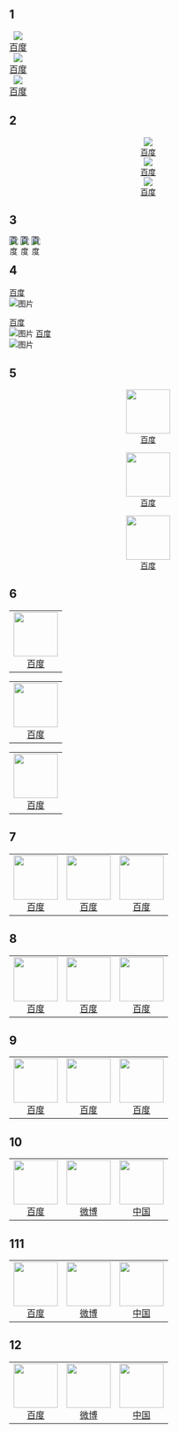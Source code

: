 ## 1

<div style="font-size: 0;"> <!-- 父级消除空白间隙 -->
  <a href="https://www.baidu.com/" style="display: inline-block; vertical-align: top; text-align: center; font-size: 16px;">
    <img src="https://raw.githubusercontent.com/jarocheng0123/beginner_guide/refs/heads/main/png/GFW/baidu.png">
    <span style="display: block;">百度</span>
  </a>
  <!-- 其他两个a标签同理 -->
</div>
<div style="font-size: 0;"> <!-- 父级消除空白间隙 -->
  <a href="https://www.baidu.com/" style="display: inline-block; vertical-align: top; text-align: center; font-size: 16px;">
    <img src="https://raw.githubusercontent.com/jarocheng0123/beginner_guide/refs/heads/main/png/GFW/baidu.png">
    <span style="display: block;">百度</span>
  </a>
  <!-- 其他两个a标签同理 -->
</div>
<div style="font-size: 0;"> <!-- 父级消除空白间隙 -->
  <a href="https://www.baidu.com/" style="display: inline-block; vertical-align: top; text-align: center; font-size: 16px;">
    <img src="https://raw.githubusercontent.com/jarocheng0123/beginner_guide/refs/heads/main/png/GFW/baidu.png">
    <span style="display: block;">百度</span>
  </a>
  <!-- 其他两个a标签同理 -->
</div>


## 2

<div style="display: flex; gap: 20px; justify-content: center;">
  <a href="https://www.baidu.com/" style="text-align: center;">
    <img src="https://raw.githubusercontent.com/jarocheng0123/beginner_guide/refs/heads/main/png/GFW/baidu.png">
    <span style="display: block;">百度</span>
  </a>
  <!-- 其他两个a标签结构保持一致 -->
</div>
<div style="display: flex; gap: 20px; justify-content: center;">
  <a href="https://www.baidu.com/" style="text-align: center;">
    <img src="https://raw.githubusercontent.com/jarocheng0123/beginner_guide/refs/heads/main/png/GFW/baidu.png">
    <span style="display: block;">百度</span>
  </a>
  <!-- 其他两个a标签结构保持一致 -->
</div>
<div style="display: flex; gap: 20px; justify-content: center;">
  <a href="https://www.baidu.com/" style="text-align: center;">
    <img src="https://raw.githubusercontent.com/jarocheng0123/beginner_guide/refs/heads/main/png/GFW/baidu.png">
    <span style="display: block;">百度</span>
  </a>
  <!-- 其他两个a标签结构保持一致 -->
</div>

## 3

<a href="https://www.baidu.com/" style="display: inline-block; position: relative;">
  <img src="https://raw.githubusercontent.com/jarocheng0123/beginner_guide/refs/heads/main/png/GFW/baidu.png">
  <span style="position: absolute; left: 50%; transform: translateX(-50%); bottom: -20px;">
    百度
  </span>
</a>
<a href="https://www.baidu.com/" style="display: inline-block; position: relative;">
  <img src="https://raw.githubusercontent.com/jarocheng0123/beginner_guide/refs/heads/main/png/GFW/baidu.png">
  <span style="position: absolute; left: 50%; transform: translateX(-50%); bottom: -20px;">
    百度
  </span>
</a>
<a href="https://www.baidu.com/" style="display: inline-block; position: relative;">
  <img src="https://raw.githubusercontent.com/jarocheng0123/beginner_guide/refs/heads/main/png/GFW/baidu.png">
  <span style="position: absolute; left: 50%; transform: translateX(-50%); bottom: -20px;">
    百度
  </span>
</a>


## 4

[百度](https://www.baidu.com/)  
![图片](https://raw.githubusercontent.com/jarocheng0123/beginner_guide/refs/heads/main/png/GFW/baidu.png)

[百度](https://www.baidu.com/)  
![图片](https://raw.githubusercontent.com/jarocheng0123/beginner_guide/refs/heads/main/png/GFW/baidu.png)
[百度](https://www.baidu.com/)  
![图片](https://raw.githubusercontent.com/jarocheng0123/beginner_guide/refs/heads/main/png/GFW/baidu.png)

## 5


<p style="text-align: center;">
  <a href="https://www.baidu.com/">
    <img src="https://raw.githubusercontent.com/jarocheng0123/beginner_guide/refs/heads/main/png/GFW/baidu.png" width="80" style="display: block; margin: 0 auto;">
    <span style="display: block;">百度</span>
  </a>
</p>

<p style="text-align: center;">
  <a href="https://www.baidu.com/">
    <img src="https://raw.githubusercontent.com/jarocheng0123/beginner_guide/refs/heads/main/png/GFW/baidu.png" width="80" style="display: block; margin: 0 auto;">
    <span style="display: block;">百度</span>
  </a>
</p>
<p style="text-align: center;">
  <a href="https://www.baidu.com/">
    <img src="https://raw.githubusercontent.com/jarocheng0123/beginner_guide/refs/heads/main/png/GFW/baidu.png" width="80" style="display: block; margin: 0 auto;">
    <span style="display: block;">百度</span>
  </a>
</p>

## 6

<table>
  <tr>
    <td style="text-align: center;">
      <a href="https://www.baidu.com/">
        <img src="https://raw.githubusercontent.com/jarocheng0123/beginner_guide/refs/heads/main/png/GFW/baidu.png" width="80">
        <br>
        <span>百度</span>
      </a>
    </td>
  </tr>
</table>

<table>
  <tr>
    <td style="text-align: center;">
      <a href="https://www.baidu.com/">
        <img src="https://raw.githubusercontent.com/jarocheng0123/beginner_guide/refs/heads/main/png/GFW/baidu.png" width="80">
        <br>
        <span>百度</span>
      </a>
    </td>
  </tr>
</table>
<table>
  <tr>
    <td style="text-align: center;">
      <a href="https://www.baidu.com/">
        <img src="https://raw.githubusercontent.com/jarocheng0123/beginner_guide/refs/heads/main/png/GFW/baidu.png" width="80">
        <br>
        <span>百度</span>
      </a>
    </td>
  </tr>
</table>


## 7

<table>
  <tr>
    <td style="text-align: center;">
      <a href="https://www.baidu.com/">
        <img src="https://raw.githubusercontent.com/jarocheng0123/beginner_guide/refs/heads/main/png/GFW/baidu.png" width="80">
        <br>
        <span>百度</span>
      </a>
    </td>
    <td style="text-align: center;">
      <a href="https://www.baidu.com/">
        <img src="https://raw.githubusercontent.com/jarocheng0123/beginner_guide/refs/heads/main/png/GFW/baidu.png" width="80">
        <br>
        <span>百度</span>
      </a>
    </td>
    <td style="text-align: center;">
      <a href="https://www.baidu.com/">
        <img src="https://raw.githubusercontent.com/jarocheng0123/beginner_guide/refs/heads/main/png/GFW/baidu.png" width="80">
        <br>
        <span>百度</span>
      </a>
    </td>
  </tr>
</table>






## 8


<table>
  <tr>
    <td style="text-align: center;">
      <a href="https://www.baidu.com/">
        <img src="https://raw.githubusercontent.com/jarocheng0123/beginner_guide/refs/heads/main/png/GFW/baidu.png" width="80">
        <br>
        <span style="display: block; text-align: center;">百度</span>
      </a>
    </td>
    <td style="text-align: center;">
      <a href="https://www.baidu.com/">
        <img src="https://raw.githubusercontent.com/jarocheng0123/beginner_guide/refs/heads/main/png/GFW/baidu.png" width="80">
        <br>
        <span style="display: block; text-align: center;">百度</span>
      </a>
    </td>
    <td style="text-align: center;">
      <a href="https://www.baidu.com/">
        <img src="https://raw.githubusercontent.com/jarocheng0123/beginner_guide/refs/heads/main/png/GFW/baidu.png" width="80">
        <br>
        <span style="display: block; text-align: center;">百度</span>
      </a>
    </td>
  </tr>
</table>


## 9



<table>
  <tr>
    <td style="text-align: center;">
      <a href="https://www.baidu.com/">
        <img src="https://raw.githubusercontent.com/jarocheng0123/beginner_guide/refs/heads/main/png/GFW/baidu.png" width="80">
        <div style="text-align: center;">百度</div>
      </a>
    </td>
    <td style="text-align: center;">
      <a href="https://www.baidu.com/">
        <img src="https://raw.githubusercontent.com/jarocheng0123/beginner_guide/refs/heads/main/png/GFW/baidu.png" width="80">
        <div style="text-align: center;">百度</div>
      </a>
    </td>
    <td style="text-align: center;">
      <a href="https://www.baidu.com/">
        <img src="https://raw.githubusercontent.com/jarocheng0123/beginner_guide/refs/heads/main/png/GFW/baidu.png" width="80">
        <div style="text-align: center;">百度</div>
      </a>
    </td>
  </tr>
</table>



## 10


<table>
  <tr>
    <td style="text-align: center;">
      <a href="https://www.baidu.com/" style="display: inline-block; text-align: center;">
  <img src="https://raw.githubusercontent.com/jarocheng0123/beginner_guide/refs/heads/main/png/GFW/baidu.png" width="80" style="display: block;">
  <span style="display: block;">百度</span>
</a>
    </td>
 <td style="text-align: center;">
<a href="https://weibo.com/" style="display: inline-block; text-align: center;">
  <img src="https://raw.githubusercontent.com/jarocheng0123/beginner_guide/refs/heads/main/png/GFW/weibo.png" width="80" style="display: block;">
  <span style="display: block;">微博</span>
</a>
</td>
 <td style="text-align: center;">
<a href="https://www.gov.cn/" style="display: inline-block; text-align: center;">
  <img src="https://raw.githubusercontent.com/jarocheng0123/beginner_guide/refs/heads/main/png/GFW/China.png" width="80" style="display: block;">
  <span style="display: block;">中国</span>
</a>
</td>
  </tr>
</table>


## 111


<table>
  <tr>
    <td style="text-align: center;">
      <a href="https://www.baidu.com/" style="display: inline-block; text-align: center;">
  <img src="https://raw.githubusercontent.com/jarocheng0123/beginner_guide/refs/heads/main/png/GFW/baidu.png" width="80" style="display: block;">
  <!-- <span style="display: block;">百度</span> -->
  <span>百度</span>
</a>
    </td>
 <td style="text-align: center;">
<a href="https://weibo.com/" style="display: inline-block; text-align: center;">
  <img src="https://raw.githubusercontent.com/jarocheng0123/beginner_guide/refs/heads/main/png/GFW/weibo.png" width="80" style="display: block;">
  <!-- <span style="display: block;">微博</span> -->
  <span>微博</span>
</a>
</td>
 <td style="text-align: center;">
<a href="https://www.gov.cn/" style="display: inline-block; text-align: center;">
  <img src="https://raw.githubusercontent.com/jarocheng0123/beginner_guide/refs/heads/main/png/GFW/China.png" width="80" style="display: block;">
  <!-- <span style="display: block;">中国</span> -->
  <span>中国</span>
</a>
</td>
  </tr>
</table>



## 12


<table>
  <tr>
    <td style="text-align: center;">
      <a href="https://www.baidu.com/">
        <img src="https://raw.githubusercontent.com/jarocheng0123/beginner_guide/refs/heads/main/png/GFW/baidu.png" width="80">
        <br>
        <span>百度</span>
      </a>
    </td>
    <td style="text-align: center;">
      <a href="https://weibo.com/">
        <img src="https://raw.githubusercontent.com/jarocheng0123/beginner_guide/refs/heads/main/png/GFW/weibo.png" width="80">
        <br>
        <span>微博</span>
      </a>
    </td>
    <td style="text-align: center;">
      <a href="https://www.gov.cn/">
        <img src="https://raw.githubusercontent.com/jarocheng0123/beginner_guide/refs/heads/main/png/GFW/China.png" width="80">
        <br>
        <span>中国</span>
      </a>
    </td>
  </tr>
</table>